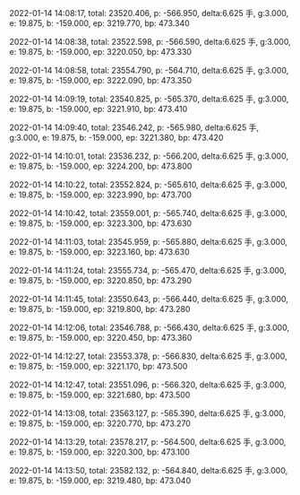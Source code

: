2022-01-14 14:08:17, total: 23520.406, p: -566.950, delta:6.625 手, g:3.000, e: 19.875, b: -159.000, ep: 3219.770, bp: 473.340

2022-01-14 14:08:38, total: 23522.598, p: -566.590, delta:6.625 手, g:3.000, e: 19.875, b: -159.000, ep: 3220.050, bp: 473.330

2022-01-14 14:08:58, total: 23554.790, p: -564.710, delta:6.625 手, g:3.000, e: 19.875, b: -159.000, ep: 3222.090, bp: 473.350

2022-01-14 14:09:19, total: 23540.825, p: -565.370, delta:6.625 手, g:3.000, e: 19.875, b: -159.000, ep: 3221.910, bp: 473.410

2022-01-14 14:09:40, total: 23546.242, p: -565.980, delta:6.625 手, g:3.000, e: 19.875, b: -159.000, ep: 3221.380, bp: 473.420

2022-01-14 14:10:01, total: 23536.232, p: -566.200, delta:6.625 手, g:3.000, e: 19.875, b: -159.000, ep: 3224.200, bp: 473.800

2022-01-14 14:10:22, total: 23552.824, p: -565.610, delta:6.625 手, g:3.000, e: 19.875, b: -159.000, ep: 3223.990, bp: 473.700

2022-01-14 14:10:42, total: 23559.001, p: -565.740, delta:6.625 手, g:3.000, e: 19.875, b: -159.000, ep: 3223.300, bp: 473.630

2022-01-14 14:11:03, total: 23545.959, p: -565.880, delta:6.625 手, g:3.000, e: 19.875, b: -159.000, ep: 3223.160, bp: 473.630

2022-01-14 14:11:24, total: 23555.734, p: -565.470, delta:6.625 手, g:3.000, e: 19.875, b: -159.000, ep: 3220.850, bp: 473.290

2022-01-14 14:11:45, total: 23550.643, p: -566.440, delta:6.625 手, g:3.000, e: 19.875, b: -159.000, ep: 3219.800, bp: 473.280

2022-01-14 14:12:06, total: 23546.788, p: -566.430, delta:6.625 手, g:3.000, e: 19.875, b: -159.000, ep: 3220.450, bp: 473.360

2022-01-14 14:12:27, total: 23553.378, p: -566.830, delta:6.625 手, g:3.000, e: 19.875, b: -159.000, ep: 3221.170, bp: 473.500

2022-01-14 14:12:47, total: 23551.096, p: -566.320, delta:6.625 手, g:3.000, e: 19.875, b: -159.000, ep: 3221.680, bp: 473.500

2022-01-14 14:13:08, total: 23563.127, p: -565.390, delta:6.625 手, g:3.000, e: 19.875, b: -159.000, ep: 3220.770, bp: 473.270

2022-01-14 14:13:29, total: 23578.217, p: -564.500, delta:6.625 手, g:3.000, e: 19.875, b: -159.000, ep: 3220.300, bp: 473.100

2022-01-14 14:13:50, total: 23582.132, p: -564.840, delta:6.625 手, g:3.000, e: 19.875, b: -159.000, ep: 3219.480, bp: 473.040